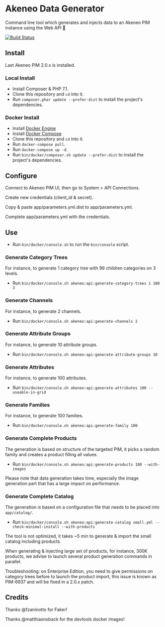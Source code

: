 # Akeneo Data Generator

Command line tool which generates and injects data to an Akeneo PIM instance using the Web API :rocket:

[![Build Status](https://travis-ci.org/nidup/akeneo-data-generator.png)](https://travis-ci.org/nidup/akeneo-data-generator)

## Install

Last Akeneo PIM 2.0.x is installed.

### Local Install

- Install Composer & PHP 7.1.
- Clone this repository and `cd` into it.
- Run `composer.phar update --prefer-dist` to install the project's dependencies.

### Docker Install

- Install [Docker Engine](https://docs.docker.com/engine/installation/)
- Install [Docker Compose](https://docs.docker.com/compose/install/)
- Clone this repository and `cd` into it.
- Run `docker-compose pull`.
- Run `docker-compose up -d`.
- Run `bin/docker/composer.sh update --prefer-dist` to install the project's dependencies.

## Configure

Connect to Akeneo PIM UI, then go to System > API Connections.

Create new credentials (client_id & secret).

Copy & paste app/parameters.yml.dist to app/parameters.yml.

Complete app/parameters.yml with the credentials.

## Use

- Run `bin/docker/console.sh` to run the `bin/console` script.

### Generate Category Trees

For instance, to generate 1 category tree with 99 children categories on 3 levels.

- Run `bin/docker/console.sh akeneo:api:generate-category-trees 1 100 3`

### Generate Channels

For instance, to generate 2 channels.

- Run `bin/docker/console.sh akeneo:api:generate-channels 2`

### Generate Attribute Groups

For instance, to generate 10 attribute groups.

- Run `bin/docker/console.sh akeneo:api:generate-attribute-groups 10`

### Generate Attributes

For instance, to generate 100 attributes.

- Run `bin/docker/console.sh akeneo:api:generate-attributes 100 --useable-in-grid`

### Generate Families

For instance, to generate 100 families.

- Run `bin/docker/console.sh akeneo:api:generate-family 100`

### Generate Complete Products

The generation is based on structure of the targeted PIM, it picks a random family and creates a product filling all values.

- Run `bin/docker/console.sh akeneo:api:generate-products 100 --with-images`

Please note that data generation takes time, especially the image generation part that has a large impact on performance.

### Generate Complete Catalog

The generation is based on a configuration file that needs to be placed into `app/catalog/`.

- Run `bin/docker/console.sh akeneo:api:generate-catalog small.yml --check-minimal-install --with-products`

The tool is not optimized, it takes ~5 min to generate & import the small catalog including products.

When generating & injecting large set of products, for instance, 300K products, we advise to launch several product generation commands in parallel.

Troubleshooting: on Enterprise Edition, you need to give permissions on category trees before to launch the product import, this issue is known as PIM-6937 and will be fixed in a 2.0.x patch.

## Credits

Thanks @fzaninotto for Faker!

Thanks @matthiasnoback for the devtools docker images!